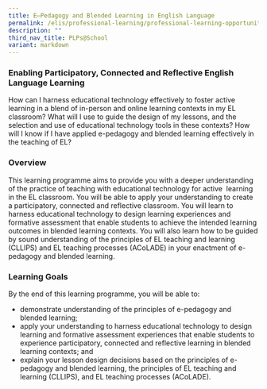 ```yaml
---
title: E–Pedagogy and Blended Learning in English Language
permalink: /elis/professional-learning/professional-learning-opportunities/e-pedagogy-and-blended-learning/
description: ""
third_nav_title: PLPs@School
variant: markdown
---
```

### Enabling Participatory, Connected and Reflective English Language Learning

 How can I harness educational technology effectively to foster active learning in a blend of in-person and online learning contexts in my EL classroom? What will I use to guide the design of my lessons, and the selection and use of educational technology tools in these contexts? How will I know if I have applied e-pedagogy and blended learning effectively in the teaching of EL?

### Overview

This learning programme aims to provide you with a deeper understanding of the practice of teaching with educational technology for active  learning in the EL classroom. You will be able to apply your understanding to create a participatory, connected and reflective classroom. You will learn to harness educational technology to design learning experiences and formative assessment that enable students to achieve the intended learning outcomes in blended learning contexts. You will also learn how to be guided by sound understanding of the principles of EL teaching and learning (CLLIPS) and EL teaching processes (ACoLADE) in your enactment of e-pedagogy and blended learning.

### Learning Goals

By the end of this learning programme, you will be able to:
* demonstrate understanding of the principles of e-pedagogy and blended learning;
* apply your understanding to harness educational technology to design learning and formative assessment experiences that enable students to experience participatory, connected and reflective learning in blended learning contexts; and
* explain your lesson design decisions based on the principles of e-pedagogy and blended learning, the principles of EL teaching and learning (CLLIPS), and EL teaching processes (ACoLADE).